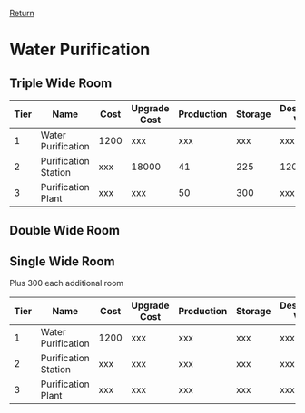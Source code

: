 [Return](../README.md)

Water Purification
===========

## Triple Wide Room

Tier | Name | Cost | Upgrade Cost | Production | Storage | Destruction Value
------|------|------|------|------|------|------
1 | Water Purification | 1200 | xxx | xxx | xxx | xxx
2 | Purification Station | xxx | 18000 | 41 | 225 | 1200
3 | Purification Plant | xxx | xxx | 50 | 300 | xxx

## Double Wide Room

## Single Wide Room

Plus 300 each additional room

Tier | Name | Cost | Upgrade Cost | Production | Storage | Destruction Value
------|------|------|------|------|------|------
1 | Water Purification | 1200 | xxx | xxx | xxx | xxx
2 | Purification Station | xxx | xxx | xxx | xxx | xxx
3 | Purification Plant | xxx | xxx | xxx | xxx | xxx
